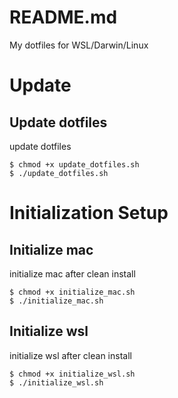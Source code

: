 # README.md
My dotfiles for WSL/Darwin/Linux

# Update
## Update dotfiles
update dotfiles

```shell
$ chmod +x update_dotfiles.sh
$ ./update_dotfiles.sh
```

# Initialization Setup
## Initialize mac
initialize mac after clean install

```shell
$ chmod +x initialize_mac.sh
$ ./initialize_mac.sh
```

## Initialize wsl
initialize wsl after clean install

```shell
$ chmod +x initialize_wsl.sh
$ ./initialize_wsl.sh
```